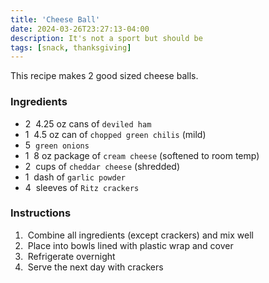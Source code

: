 ```yaml
---
title: 'Cheese Ball'
date: 2024-03-26T23:27:13-04:00
description: It's not a sport but should be
tags: [snack, thanksgiving]
---
```


This recipe makes 2 good sized cheese balls.

### Ingredients

- 2&nbsp; 4.25 oz cans of `deviled ham`
- 1&nbsp; 4.5 oz can of `chopped green chilis` (mild)
- 5&nbsp; `green onions`
- 1&nbsp; 8 oz package of `cream cheese` (softened to room temp)
- 2&nbsp; cups of `cheddar cheese` (shredded)
- 1&nbsp; dash of `garlic powder`
- 4&nbsp; sleeves of `Ritz crackers`

### Instructions

1. &nbsp;Combine all ingredients (except crackers) and mix well
2. &nbsp;Place into bowls lined with plastic wrap and cover
3. &nbsp;Refrigerate overnight
4. &nbsp;Serve the next day with crackers

